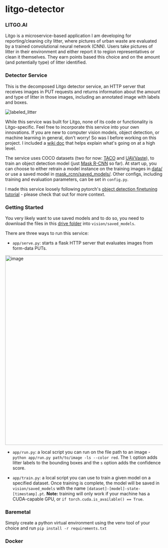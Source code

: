 # litgo-detector


### **LITGO.AI**

Litgo is a microservice-based application I am developing for reporting/cleaning city litter, where pictures of urban waste are evaluated by a trained convolutional neural network (CNN). Users take pictures of litter in their environment and either report it to region representatives or clean it themselves. They earn points based this choice and on the amount (and potentially type) of litter identified.

### **Detector Service**

This is the decomposed Litgo detector service, an HTTP server that receives images in PUT requests and returns information about the amount and type of litter in those images, including an annotated image with labels and boxes.

![labeled_litter](https://user-images.githubusercontent.com/46784904/233865846-0d740a81-5d87-4b6f-b395-f09dfe1378b6.jpeg)


While this service was built for Litgo, none of its code or functionality is Litgo-specific. Feel free to incorporate this service into your own innovations. If you are new to computer vision models, object detection, or machine learning in general, don't worry! So was I before working on this project. I included a [wiki doc](https://github.com/DanielTamiru/litgo-detector/wiki/CNNs-and-Object-Detection) that helps explain what's going on at a high level.

The service uses COCO datasets (two for now: [TACO](http://tacodataset.org/) and [UAVVaste](https://github.com/UAVVaste/UAVVaste)), to train an object detection model (just [Mask R-CNN](https://pytorch.org/vision/main/models/mask_rcnn.html) so far). At start up, you can choose to either retrain a model instance on the training images in [data/](https://github.com/DanielTamiru/litgo-detector/tree/main/data) or use a saved model in [mask_rcnn/saved_models/](https://github.com/DanielTamiru/litgo-detector/tree/main/saved_models). Other configs, including training and evaluation parameters, can be set in `config.py`.

I made this service loosely following pytorch's [object detection finetuning tutorial](https://pytorch.org/tutorials/intermediate/torchvision_tutorial.html) - please check that out for more context.

### **Getting Started**

You very likely want to use saved models and to do so, you need to download the files in this [drive folder](https://drive.google.com/drive/folders/1ep7SQn6rUYkviYS-qWdAQSzOT7gH_BYe?usp=share_link) into `vision/saved_models`.

There are three ways to run this service:
- `app/serve.py`: starts a flask HTTP server that evaluates images from form-data PUTs. 
<img width="606" alt="image" src="https://user-images.githubusercontent.com/46784904/235442191-2c328f0f-cbdd-4165-8a55-350fbfd69f91.png">

- `app/run.py`: a local script you can run on the file path to an image - `python app/run.py path/to/image -ls --color red`. The `l` option adds litter labels to the bounding boxes and the `s` option adds the confidence score.

- `app/train.py`: a local script you can use to train a given model on a specified dataset. Once training is complete, the model will be saved in `vision/saved_models` with the name `[dataset]-[model]-state-[timestamp].pt`. **Note:** training will only work if your machine has a CUDA-capable GPU, or `if torch.cuda.is_available() == True`.

### Baremetal
Simply create a python virtual environment using the venv tool of your choice and run `pip install -r requirements.txt`

### Docker



